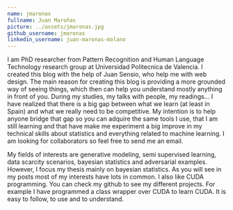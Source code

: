 ```yaml
---
name: jmaronas
fullname: Juan Maroñas
picture: ../assets/jmaronas.jpg
github_username: jmaronas
linkedin_username: juan-maronas-molano
---
```

I am PhD researcher from Pattern Recognition and Human Language Technology
research group at Universidad Politecnica de Valencia.
I created this blog with the help of Juan Sensio, who help me with web design.
The main reason for creating this blog is providing a more
grounded way of seeing things, which then can help you understand mostly
anything in front of you. During my studies, my talks with people, my
readings... I have realized that there is a big gap between what we
learn (at least in Spain) and what we really need to be competitive.
My intention is to help anyone bridge that gap so you can adquire the
same tools I use, that I am still learning and that have make me
experiment a big improve in my technical skills about statistics and
everything related to machine learning. I am looking for collaborators
so feel free to send me an email.

My fields of interests are generative modeling, semi supervised
learning, data scarcity scenarios, bayesian statistics and adversarial
examples. However, I focus my thesis mainly on bayesian statistics.
As you will see in my posts most of my interests have lots in common. I
also like CUDA programming. You can check my github to see my different
projects. For example I have programmed a class wrapper over CUDA to learn
CUDA. It is easy to follow, to use and to understand.